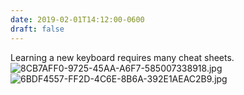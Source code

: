 ```yaml
---
date: 2019-02-01T14:12:00-0600
draft: false
---
```




Learning a new keyboard requires many cheat sheets. ![8CB7AFF0-9725-45AA-A6F7-585007338918.jpg](http://ianwhitney.micro.blog/uploads/2019/34093934fd.jpg) ![6BDF4557-FF2D-4C6E-8B6A-392E1AEAC2B9.jpg](http://ianwhitney.micro.blog/uploads/2019/91453a6dc8.jpg)



